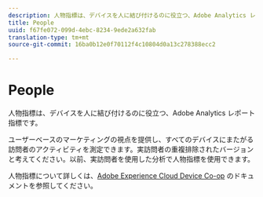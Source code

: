```yaml
---
description: 人物指標は、デバイスを人に結び付けるのに役立つ、Adobe Analytics レポート指標です。
title: People
uuid: f67fe072-099d-4ebc-8234-9ede2a632fab
translation-type: tm+mt
source-git-commit: 16ba0b12e0f70112f4c10804d0a13c278388ecc2

---
```



# People

人物指標は、デバイスを人に結び付けるのに役立つ、Adobe Analytics レポート指標です。

ユーザーベースのマーケティングの視点を提供し、すべてのデバイスにまたがる訪問者のアクティビティを測定できます。実訪問者の重複排除されたバージョンと考えてください。以前、実訪問者を使用した分析で人物指標を使用できます。

人物指標について詳しくは、[Adobe Experience Cloud Device Co-op](https://marketing.adobe.com/resources/help/en_US/mcdc/mcdc-people.html) のドキュメントを参照してください。
